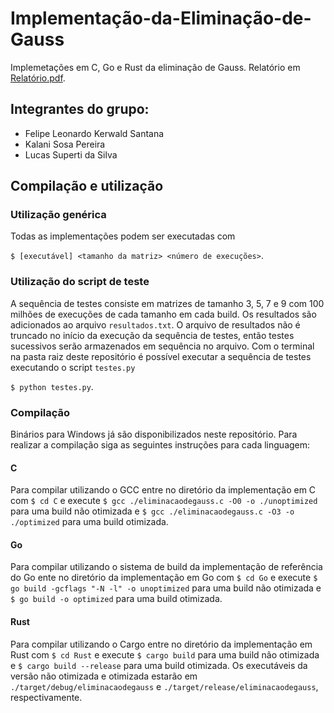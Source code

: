 # Implementação-da-Eliminação-de-Gauss
Implemetações em C, Go e Rust da eliminação de Gauss. Relatório em [Relatório.pdf](Relatório.pdf).
## Integrantes do grupo:
- Felipe Leonardo Kerwald Santana
- Kalani Sosa Pereira
- Lucas Superti da Silva

## Compilação e utilização
### Utilização genérica
Todas as implementações podem ser executadas com

`$ [executável] <tamanho da matriz> <número de execuções>`.

### Utilização do script de teste
A sequência de testes consiste em matrizes de tamanho 3, 5, 7 e 9 com 100 milhões de execuções de cada tamanho em cada build. Os resultados são adicionados ao arquivo `resultados.txt`. O arquivo de resultados não é truncado no início da execução da sequência de testes, então testes sucessivos serão armazenados em sequência no arquivo. Com o terminal na pasta raiz deste repositório é possível executar a sequência de testes executando o script `testes.py`

`$ python testes.py`.

### Compilação
Binários para Windows já são disponibilizados neste repositório. Para realizar a compilação siga as seguintes instruções para cada linguagem:
#### C
Para compilar utilizando o GCC entre no diretório da implementação em C com `$ cd C` e execute `$ gcc ./eliminacaodegauss.c -O0 -o ./unoptimized` para uma build não otimizada e `$ gcc ./eliminacaodegauss.c -O3 -o ./optimized` para uma build otimizada.
#### Go
Para compilar utilizando o sistema de build da implementação de referência do Go ente no diretório da implementação em Go com `$ cd Go` e execute `$ go build -gcflags "-N -l" -o unoptimized` para uma build não otimizada e `$ go build -o optimized` para uma build otimizada.
#### Rust
Para compilar utilizando o Cargo entre no diretório da implementação em Rust com `$ cd Rust` e execute `$ cargo build` para uma build não otimizada e `$ cargo build --release` para uma build otimizada. Os executáveis da versão não otimizada e otimizada estarão em `./target/debug/eliminacaodegauss` e `./target/release/eliminacaodegauss`, respectivamente.
